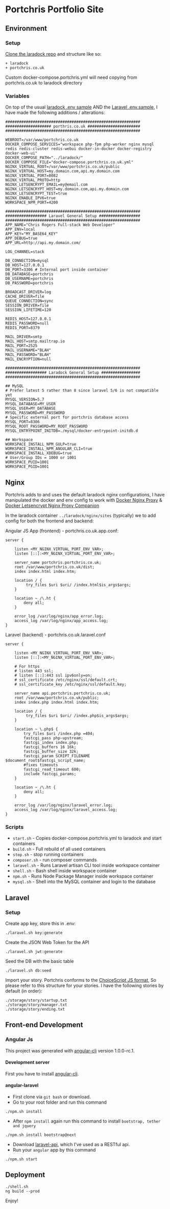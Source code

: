 # Portchris Portfolio Site

## Environment

### Setup
[Clone the laradock repo](https://laradock.io/getting-started) and structure like so:
```
+ laradock
+ portchris.co.uk
``` 

Custom docker-compose.portchris.yml will need copying from portchris.co.uk to laradock directory 

### Variables

On top of the usual [laradock .env sample](https://github.com/laradock/laradock/blob/master/env-example) AND the [Laravel .env.sample](https://github.com/laravel/laravel/blob/master/.env.example), I have made the following additions / alterations:
```
###########################################################
#################### porthris.co.uk #######################
###########################################################

WEBROOT=/var/www/portchris.co.uk
DOCKER_COMPOSE_SERVICES="workspace php-fpm php-worker nginx mysql redis redis-cluster redis-webui docker-in-docker docker-registry docker-web-ui"
DOCKER_COMPOSE_PATH="../laradock/"
DOCKER_COMPOSE_FILE="docker-compose.portchris.co.uk.yml"
NGINX_VIRTUAL_ROOT=/var/www/portchris.co.uk/public
NGINX_VIRTUAL_HOST=my.domain.com,api.my.domain.com
NGINX_VIRTUAL_PORT=8082
NGINX_VIRTUAL_PROTO=http
NGINX_LETSENCRYPT_EMAIL=my@email.com
NGINX_LETSENCRYPT_HOST=my.domain.com,api.my.domain.com
NGINX_LETSENCRYPT_TEST=true
NGINX_ENABLE_IPV6=true
WORKSPACE_NPM_PORT=4200

###########################################################
################## Laravel General Setup ##################
###########################################################
APP_NAME="Chris Rogers Full-stack Web Developer"
APP_ENV=local
APP_KEY="MY_BASE64_KEY"
APP_DEBUG=true
APP_URL=http://api.my.domain.com/

LOG_CHANNEL=stack

DB_CONNECTION=mysql
DB_HOST=127.0.0.1
DB_PORT=3306 # Internal port inside container
DB_DATABASE=portchris
DB_USERNAME=portchris
DB_PASSWORD=portchris

BROADCAST_DRIVER=log
CACHE_DRIVER=file
QUEUE_CONNECTION=sync
SESSION_DRIVER=file
SESSION_LIFETIME=120

REDIS_HOST=127.0.0.1
REDIS_PASSWORD=null
REDIS_PORT=8379

MAIL_DRIVER=smtp
MAIL_HOST=smtp.mailtrap.io
MAIL_PORT=2525
MAIL_USERNAME="BLAH"
MAIL_PASSWORD="BLAH"
MAIL_ENCRYPTION=null

###########################################################
################## Laradock General Setup #################
###########################################################

## MySQL
# Prefer latest 5 rather than 8 since laravel 5/6 is not compatible yet
MYSQL_VERSION=5.7
MYSQL_DATABASE=MY_USER
MYSQL_USER=MY_DATABASE
MYSQL_PASSWORD=MY_PASSWORD
# Specific external port for portchris database access
MYSQL_PORT=8306
MYSQL_ROOT_PASSWORD=MY_ROOT_PASSWORD
MYSQL_ENTRYPOINT_INITDB=./mysql/docker-entrypoint-initdb.d

## Workspace
WORKSPACE_INSTALL_NPM_GULP=true
WORKSPACE_INSTALL_NPM_ANGULAR_CLI=true
WORKSPACE_INSTALL_XDEBUG=true
# User/Group IDs = 1000 or 1001
WORKSPACE_PUID=1001
WORKSPACE_PGID=1001
```

## Nginx
Portchris adds to and uses the default laradock nginx configurations, I have manipulated the docker and env config to work with [Docker Nginx Proxy](https://github.com/jwilder/nginx-proxy) & [Docker Letsencrypt Nginx Proxy Companion](https://github.com/JrCs/docker-letsencrypt-nginx-proxy-companion)

In the laradock container `../laradock/nginx/sites` (typically) we to add config for both the frontend and backend:

Angular JS App (frontend) - portchris.co.uk.app.conf:
```
server {

    listen <MY_NGINX_VIRTUAL_PORT_ENV_VAR>;
    listen [::]:<MY_NGINX_VIRTUAL_PORT_ENV_VAR>;

    server_name portchris.portchris.co.uk;
    root /var/www/portchris.co.uk/dist;
    index index.html index.htm;

    location / {
         try_files $uri $uri/ /index.html$is_args$args;
    }

    location ~ /\.ht {
        deny all;
    }

    error_log /var/log/nginx/app_error.log;
    access_log /var/log/nginx/app_access.log;
}

```

Laravel (backend) - portchris.co.uk.laravel.conf
```
server {

    listen <MY_NGINX_VIRTUAL_PORT_ENV_VAR>;
    listen [::]:<MY_NGINX_VIRTUAL_PORT_ENV_VAR>;

    # For https
    # listen 443 ssl;
    # listen [::]:443 ssl ipv6only=on;
    # ssl_certificate /etc/nginx/ssl/default.crt;
    # ssl_certificate_key /etc/nginx/ssl/default.key;

    server_name api.portchris.portchris.co.uk;
    root /var/www/portchris.co.uk/public;
    index index.php index.html index.htm;

    location / {
         try_files $uri $uri/ /index.php$is_args$args;
    }

    location ~ \.php$ {
        try_files $uri /index.php =404;
        fastcgi_pass php-upstream;
        fastcgi_index index.php;
        fastcgi_buffers 16 16k;
        fastcgi_buffer_size 32k;
        fastcgi_param SCRIPT_FILENAME $document_root$fastcgi_script_name;
        #fixes timeouts
        fastcgi_read_timeout 600;
        include fastcgi_params;
    }

    location ~ /\.ht {
        deny all;
    }

    error_log /var/log/nginx/laravel_error.log;
    access_log /var/log/nginx/laravel_access.log;
}
```

### Scripts
- `start.sh` - Copies docker-compose.portchris.yml to laradock and start containers
- `build.sh` - Full rebuild of all used containers
- `stop.sh` - stop running containers
- `composer.sh` - run composer commands
- `laravel.sh` - Runs Laravel artisan CLI tool inside workspace container
- `shell.sh` - Bash shell inside workspace container
- `npm.sh` - Runs Node Package Manager inside workspace container
- `mysql.sh` - Shell into the MySQL container and login to the database

## Laravel 

### Setup
Create app key, store this in .env:
```
./laravel.sh key:generate
```

Create the JSON Web Token for the API
```
./laravel.sh jwt:generate
```

Seed the DB with the basic table
```
./laravel.sh db:seed
```

Import your story. Portchris conforms to the [ChoiceScript JS format](https://choicescriptdev.fandom.com/wiki/Script), So please refer to this structure for your stories. I have the following stories by default (in order):

```
./storage/story/startup.txt
./storage/story/manager.txt
./storage/story/ending.txt
```

## Front-end Development

### Angular Js

This project was generated with [angular-cli](https://github.com/angular/angular-cli) version 1.0.0-rc.1.

#### Development server
First you have to install [angular-cli](https://github.com/angular/angular-cli).

#### angular-laravel
- First clone via `git bash` or download.
- Go to your root folder and run this command
```
./npm.sh install
```
- After `npm install` again run this command to install `bootstrap, tether and jquery`
```
./npm.sh install bootstrap@next
```
- Download [laravel-api](https://github.com/eliyas5044/laravel-api), which I've used as a RESTful api.
- Run your `angular` app by this command
```
./npm.sh start
```

## Deployment

```
./shell.sh
ng build --prod
```

Enjoy!

